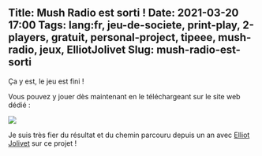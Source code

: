 Title: Mush Radio est sorti !
Date: 2021-03-20 17:00
Tags: lang:fr, jeu-de-societe, print-play, 2-players, gratuit, personal-project, tipeee, mush-radio, jeux, ElliotJolivet
Slug: mush-radio-est-sorti
---
Ça y est, le jeu est fini !

Vous pouvez y jouer dès maintenant en le téléchargeant sur le site web dédié :

[![](images/2021/03/MushRadioCard.jpg)](https://mush-radio.chezsoi.org/)

Je suis très fier du résultat et du chemin parcouru depuis un an avec [Elliot Jolivet](https://www.instagram.com/tensei_draw/)
sur ce projet !
